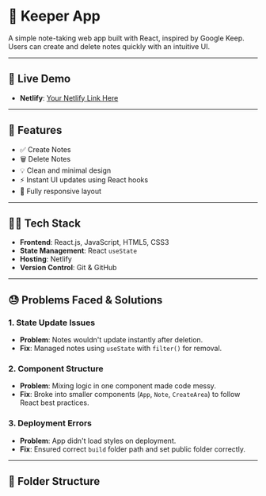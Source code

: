 # 📝 Keeper App

A simple note-taking web app built with React, inspired by Google Keep. Users can create and delete notes quickly with an intuitive UI.

---

## 🚀 Live Demo

- **Netlify**: [Your Netlify Link Here](https://keeperap.netlify.app/)

---

## 📌 Features

- ✅ Create Notes
- 🗑️ Delete Notes
- 💡 Clean and minimal design
- ⚡ Instant UI updates using React hooks
- 📱 Fully responsive layout

---

## 🧑‍💻 Tech Stack

- **Frontend**: React.js, JavaScript, HTML5, CSS3
- **State Management**: React `useState`
- **Hosting**: Netlify
- **Version Control**: Git & GitHub

---

## 😓 Problems Faced & Solutions

### 1. State Update Issues
- **Problem**: Notes wouldn't update instantly after deletion.
- **Fix**: Managed notes using `useState` with `filter()` for removal.

### 2. Component Structure
- **Problem**: Mixing logic in one component made code messy.
- **Fix**: Broke into smaller components (`App`, `Note`, `CreateArea`) to follow React best practices.

### 3. Deployment Errors
- **Problem**: App didn't load styles on deployment.
- **Fix**: Ensured correct `build` folder path and set public folder correctly.

---

## 📂 Folder Structure

